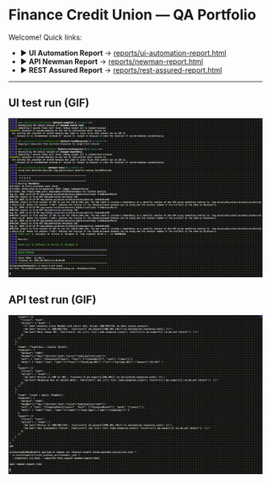 # Finance Credit Union — QA Portfolio

Welcome! Quick links:

- ▶ **UI Automation Report** → [reports/ui-automation-report.html](reports/ui-automation-report.html)
- ▶ **API Newman Report** → [reports/newman-report.html](reports/newman-report.html)
- ▶ **REST Assured Report** → [reports/rest-assured-report.html](reports/rest-assured-report.html)

---

## UI test run (GIF)
![UI test run](test-runs/ui-test-run.gif)

## API test run (GIF)
![API test run](test-runs/api-test-run.gif)
